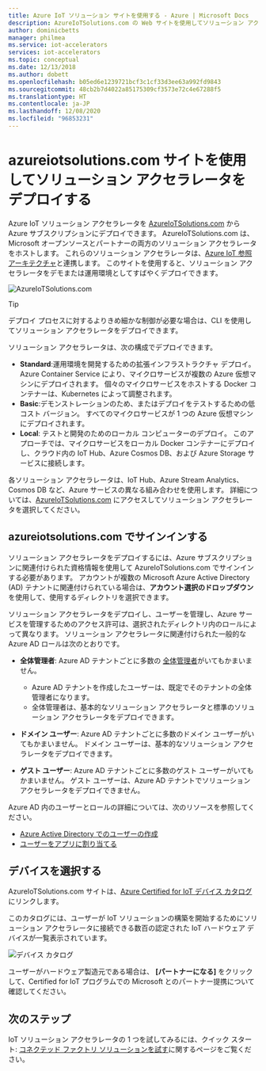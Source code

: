 ```yaml
---
title: Azure IoT ソリューション サイトを使用する - Azure | Microsoft Docs
description: AzureIoTSolutions.com の Web サイトを使用してソリューション アクセラレータをデプロイする方法について説明します。
author: dominicbetts
manager: philmea
ms.service: iot-accelerators
services: iot-accelerators
ms.topic: conceptual
ms.date: 12/13/2018
ms.author: dobett
ms.openlocfilehash: b05ed6e1239721bcf3c1cf33d3ee63a992fd9843
ms.sourcegitcommit: 48cb2b7d4022a85175309cf3573e72c4e67288f5
ms.translationtype: HT
ms.contentlocale: ja-JP
ms.lasthandoff: 12/08/2020
ms.locfileid: "96853231"
---
```

# <a name="use-the-azureiotsolutionscom-site-to-deploy-your-solution-accelerator"></a>azureiotsolutions.com サイトを使用してソリューション アクセラレータをデプロイする

Azure IoT ソリューション アクセラレータを [AzureIoTSolutions.com](https://www.azureiotsolutions.com/Accelerators) から Azure サブスクリプションにデプロイできます。 AzureIoTSolutions.com は、Microsoft オープンソースとパートナーの両方のソリューション アクセラレータをホストします。 これらのソリューション アクセラレータは、[Azure IoT 参照アーキテクチャ](/azure/architecture/reference-architectures/iot)と連携します。 このサイトを使用すると、ソリューション アクセラレータをデモまたは運用環境としてすばやくデプロイできます。

![AzureIoTSolutions.com](media/iot-accelerators-permissions/iotsolutionscom.png)

> [!TIP]
> デプロイ プロセスに対するよりきめ細かな制御が必要な場合は、CLI を使用してソリューション アクセラレータをデプロイできます。

ソリューション アクセラレータは、次の構成でデプロイできます。

* **Standard**:運用環境を開発するための拡張インフラストラクチャ デプロイ。 Azure Container Service により、マイクロサービスが複数の Azure 仮想マシンにデプロイされます。 個々のマイクロサービスをホストする Docker コンテナーは、Kubernetes によって調整されます。
* **Basic**:デモンストレーションのため、またはデプロイをテストするための低コスト バージョン。 すべてのマイクロサービスが 1 つの Azure 仮想マシンにデプロイされます。
* **Local**: テストと開発のためのローカル コンピューターのデプロイ。 このアプローチでは、マイクロサービスをローカル Docker コンテナーにデプロイし、クラウド内の IoT Hub、Azure Cosmos DB、および Azure Storage サービスに接続します。

各ソリューション アクセラレータは、IoT Hub、Azure Stream Analytics、Cosmos DB など、Azure サービスの異なる組み合わせを使用します。 詳細については、[AzureIoTSolutions.com](https://www.azureiotsolutions.com/Accelerators) にアクセスしてソリューション アクセラレータを選択してください。

## <a name="sign-in-at-azureiotsolutionscom"></a>azureiotsolutions.com でサインインする

ソリューション アクセラレータをデプロイするには、Azure サブスクリプションに関連付けられた資格情報を使用して AzureIoTSolutions.com でサインインする必要があります。 アカウントが複数の Microsoft Azure Active Directory (AD) テナントに関連付けられている場合は、**アカウント選択のドロップダウン** を使用して、使用するディレクトリを選択できます。

ソリューション アクセラレータをデプロイし、ユーザーを管理し、Azure サービスを管理するためのアクセス許可は、選択されたディレクトリ内のロールによって異なります。 ソリューション アクセラレータに関連付けられた一般的な Azure AD ロールは次のとおりです。

* **全体管理者**: Azure AD テナントごとに多数の [全体管理者](../active-directory/roles/permissions-reference.md)がいてもかまいません。

  * Azure AD テナントを作成したユーザーは、既定でそのテナントの全体管理者になります。
  * 全体管理者は、基本的なソリューション アクセラレータと標準のソリューション アクセラレータをデプロイできます。

* **ドメイン ユーザー**: Azure AD テナントごとに多数のドメイン ユーザーがいてもかまいません。 ドメイン ユーザーは、基本的なソリューション アクセラレータをデプロイできます。

* **ゲスト ユーザー**: Azure AD テナントごとに多数のゲスト ユーザーがいてもかまいません。 ゲスト ユーザーは、Azure AD テナントでソリューション アクセラレータをデプロイできません。

Azure AD 内のユーザーとロールの詳細については、次のリソースを参照してください。

* [Azure Active Directory でのユーザーの作成](../active-directory/fundamentals/active-directory-users-profile-azure-portal.md)
* [ユーザーをアプリに割り当てる](../active-directory/manage-apps/assign-user-or-group-access-portal.md)

## <a name="choose-your-device"></a>デバイスを選択する

AzureIoTSolutions.com サイトは、[Azure Certified for IoT デバイス カタログ](https://catalog.azureiotsolutions.com/)にリンクします。

このカタログには、ユーザーが IoT ソリューションの構築を開始するためにソリューション アクセラレータに接続できる数百の認定された IoT ハードウェア デバイスが一覧表示されています。

![デバイス カタログ](media/iot-accelerators-permissions/devicecatalog.png)

ユーザーがハードウェア製造元である場合は、 **[パートナーになる]** をクリックして、Certified for IoT プログラムでの Microsoft とのパートナー提携について確認してください。

## <a name="next-steps"></a>次のステップ

IoT ソリューション アクセラレータの 1 つを試してみるには、クイック スタート: [コネクテッド ファクトリ ソリューションを試す](quickstart-connected-factory-deploy.md)に関するページをご覧ください。
